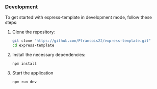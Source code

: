 ### Development

To get started with express-template in development mode, follow these steps:

1. Clone the repository:

   ```bash
   git clone "https://github.com/Pfrancois22/express-template.git"
   cd express-template
   ```

2. Install the necessary dependencies:

   ```bash
   npm install
   ```

3. Start the application

   ```bash
   npm run dev
   ```
